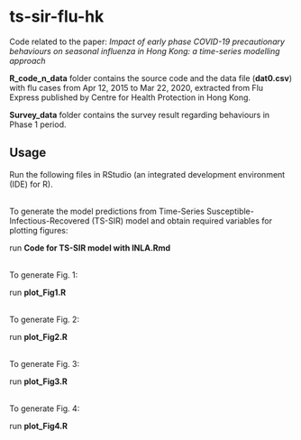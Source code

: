 # ts-sir-flu-hk
Code related to the paper: *Impact of early phase COVID-19 precautionary behaviours on seasonal influenza in Hong Kong: a time-series modelling approach*

**R_code_n_data** folder contains the source code and the data file (**dat0.csv**) with flu cases from Apr 12, 2015 to Mar 22, 2020, extracted from Flu Express published by Centre for Health Protection in Hong Kong.

**Survey_data** folder contains the survey result regarding behaviours in Phase 1 period.

## Usage
Run the following files in RStudio (an integrated development environment (IDE) for R).

<br/>
To generate the model predictions from Time-Series Susceptible-Infectious-Recovered (TS-SIR) model and obtain required variables for plotting figures:

 run **Code for TS-SIR model with INLA.Rmd** 

<br/>
To generate Fig. 1:
    
 run **plot_Fig1.R** 

<br/>
To generate Fig. 2:

  run **plot_Fig2.R**

<br/>
To generate Fig. 3:

 run **plot_Fig3.R** 

<br/>
To generate Fig. 4:

 run **plot_Fig4.R** 
